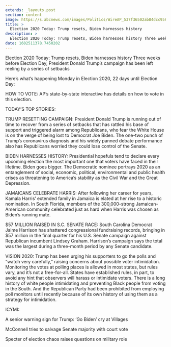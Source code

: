 ```yaml
--- 
extends: _layouts.post 
section: content 
image: https://s.abcnews.com/images/Politics/WireAP_537f36502ab84dcc956735340835a6fa_16x9_992.jpg 
title: > 
  Election 2020 Today: Trump resets, Biden harnesses history 
description: > 
  Election 2020 Today: Trump resets, Biden harnesses history Three weeks before Election Day, President Donald Trump’s campaign has been left reeling by a series of setbacksHere’s what’s happening Monday in Election 2020, 22 days until Election Day:HOW TO VOTE: AP’s state-by-state interactive has details on how to vote in this election.BIDEN HARNESSES HISTORY: Presidential hopefuls tend to declare every upcoming election the most important one that voters have faced in their lifetime.VISION 2020: Trump has been urging his supporters to go the polls and “watch very carefully,” raising concerns about possible voter intimidation.There is a long history of white people intimidating and preventing Black people from voting in the South.ICYMI:A senior warning sign for Trump: ‘Go Biden’ cry at VillagesMcConnell tries to salvage Senate majority with court voteSpecter of election chaos raises questions on military role 
date: 1602511378.7450202 
--- 
```

Election 2020 Today: Trump resets, Biden harnesses history Three weeks before Election Day, President Donald Trump’s campaign has been left reeling by a series of setbacks

Here’s what’s happening Monday in Election 2020, 22 days until Election Day:

HOW TO VOTE: AP’s state-by-state interactive has details on how to vote in this election.

TODAY’S TOP STORIES:

TRUMP RESETTING CAMPAIGN: President Donald Trump is running out of time to recover from a series of setbacks that has rattled his base of support and triggered alarm among Republicans, who fear the White House is on the verge of being lost to Democrat Joe Biden. The one-two punch of Trump’s coronavirus diagnosis and his widely panned debate performance also has Republicans worried they could lose control of the Senate.

BIDEN HARNESSES HISTORY: Presidential hopefuls tend to declare every upcoming election the most important one that voters have faced in their lifetime. Biden goes bigger. The Democratic nominee portrays 2020 as an entanglement of social, economic, political, environmental and public health crises as threatening to America’s stability as the Civil War and the Great Depression.

JAMAICANS CELEBRATE HARRIS: After following her career for years, Kamala Harris’ extended family in Jamaica is elated at her rise to a historic nomination. In South Florida, members of the 300,000-strong Jamaican-American community celebrated just as hard when Harris was chosen as Biden’s running mate.

$57 MILLION RAISED IN S.C. SENATE RACE: South Carolina Democrat Jaime Harrison has shattered congressional fundraising records, bringing in $57 million in the final quarter for his U.S. Senate campaign against Republican incumbent Lindsey Graham. Harrison’s campaign says the total was the largest during a three-month period by any Senate candidate.

VISION 2020: Trump has been urging his supporters to go the polls and “watch very carefully,” raising concerns about possible voter intimidation. Monitoring the votes at polling places is allowed in most states, but rules vary, and it’s not a free-for-all. States have established rules, in part, to avoid any hint that observers will harass or intimidate voters. There is a long history of white people intimidating and preventing Black people from voting in the South. And the Republican Party had been prohibited from employing poll monitors until recently because of its own history of using them as a strategy for intimidation.

ICYMI:

A senior warning sign for Trump: ‘Go Biden’ cry at Villages

McConnell tries to salvage Senate majority with court vote

Specter of election chaos raises questions on military role